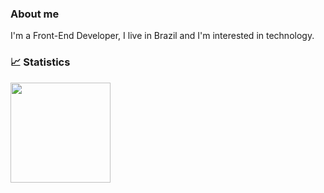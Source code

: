 ### About me
<div>
<p>
I'm a Front-End Developer, I live in Brazil and I'm interested in technology.
  <p/>
  <div/>

### 📈 Statistics

<div align="left">
  <a href="https://github.com/okamoto148">
  <img height="160em" src="https://github-readme-stats.vercel.app/api/top-langs/?username=okamoto148&layout=compact&langs_count=7&theme=dark"/>
</div>
